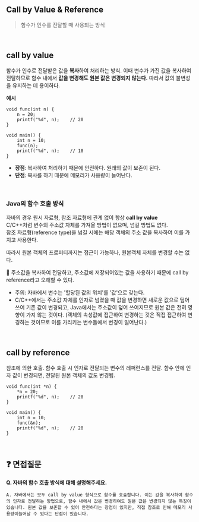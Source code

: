 ## Call by Value & Reference
> 함수가 인수를 전달할 때 사용되는 방식

<br>

## call by value
함수가 인수로 전달받은 값을 **복사**하여 처리하는 방식. 이때 변수가 가진 값을 복사하여 전달하므로 함수 내에서 **값을 변경해도 원본 값은 변경되지 않는다.** 따라서 값의 불변성을 유지하는 데 용이하다.

**예시**
```
void func(int n) {
    n = 20;
    printf("%d", n);    // 20
}

void main() {
    int n = 10;
    func(n);
    printf("%d", n);    // 10
}
```

- **장점**: 복사하여 처리하기 때문에 안전하다. 원래의 값이 보존이 된다.
- **단점**: 복사를 하기 때문에 메모리가 사용량이 늘어난다.

<br>

### Java의 함수 호출 방식
자바의 경우 원시 자료형, 참조 자료형에 관계 없이 항상 **call by value**<br>
C/C++처럼 변수의 주소값 자체를 가져올 방법이 없으며, 넘길 방법도 없다.<br>
참조 자료형(reference type)을 넘길 시에는 해당 객체의 주소 값을 복사하여 이를 가지고 사용한다.

따라서 원본 객체의 프로퍼티까지는 접근이 가능하나, 원본객체 자체를 변경할 수는 없다. 

💫 주소값을 복사하여 전달하고, 주소값에 저장되어있는 값을 사용하기 때문에 call by reference라고 오해할 수 있다.
  - 주의: 자바에서 변수는 '할당된 값의 위치'를 '값'으로 갖는다.
  - C/C++에서는 주소값 자체를 인자로 넘겼을 때 값을 변경하면 새로운 값으로 덮어 쓰여 기존 값이 변경되고, Java에서는 주소값이 덮어 쓰여지므로 원본 값은 전혀 영향이 가지 않는 것이다. (객체의 속성값에 접근하여 변경하는 것은 직접 접근하여 변경하는 것이므로 이를 가리키는 변수들에서 변경이 일어난다.)

<br>

## call by reference
참조에 의한 호출. 함수 호출 시 인자로 전달되는 변수의 레퍼런스를 전달. 함수 안에 인자 값이 변경되면, 전달된 원본 객체의 값도 변경됨.

```
void func(int *n) {
    *n = 20;
    printf("%d", n);    // 20
}

void main() {
    int n = 10;
    func(&n);
    printf("%d", n);    // 20
}
```

<br>

## ❓ 면접질문
**Q. 자바의 함수 호출 방식에 대해 설명해주세요.**
```
A. 자바에서는 모두 call by value 형식으로 함수를 호출합니다. 이는 값을 복사하여 함수의 인자로 전달하는 방법으로, 함수 내에서 값은 변경하여도 원본 값은 변경되지 않는 특징이 있습니다. 원본 값을 보존할 수 있어 안전하다는 장점이 있지만, 직접 참조로 인해 메모리 사용량이늘어날 수 있다는 단점이 있습니다.
``` 

<br>